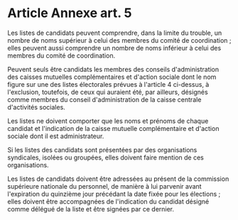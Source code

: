 # Article Annexe art. 5

Les listes de candidats peuvent comprendre, dans la limite du trouble, un nombre de noms supérieur à celui des membres du comité de coordination ; elles peuvent aussi comprendre un nombre de noms inférieur à celui des membres du comité de coordination.

Peuvent seuls être candidats les membres des conseils d'administration des caisses mutuelles complémentaires et d'action sociale dont le nom figure sur une des listes électorales prévues à l'article 4 ci-dessus, à l'exclusion, toutefois, de ceux qui auraient été, par ailleurs, désignés comme membres du conseil d'administration de la caisse centrale d'activités sociales.

Les listes ne doivent comporter que les noms et prénoms de chaque candidat et l'indication de la caisse mutuelle complémentaire et d'action sociale dont il est administrateur.

Si les listes des candidats sont présentées par des organisations syndicales, isolées ou groupées, elles doivent faire mention de ces organisations.

Les listes de candidats doivent être adressées au présent de la commission supérieure nationale du personnel, de manière à lui parvenir avant l'expiration du quinzième jour précédant la date fixée pour les élections ; elles doivent être accompagnées de l'indication du candidat désigné comme délégué de la liste et être signées par ce dernier.
